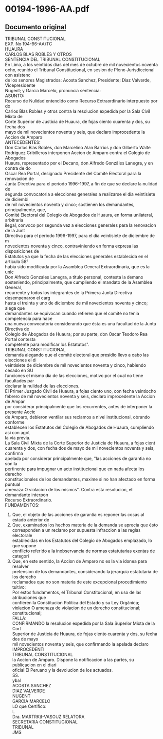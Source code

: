 
00194-1996-AA.pdf
=================
  
[Documento original](https://tc.gob.pe/jurisprudencia/1999/00194-1996-AA.pdf)  
---  
TRIBUNAL CONSTITUCIONAL  
EXP. No 194-96-AA/TC  
HUAURA  
CARLOS BLAS ROBLES Y OTROS  
SENTENCIA DEL TRIBUNAL CONSTITUCIONAL  
En Lima, a los veintidos dias del mes de octubre de mil novecientos noventa  
ocho, reunido el Tribunal Constitucional, en sesion de Pleno Jurisdiccional con asistenc  
de los senores Magistrados: Acosta Sanchez, Presidente; Diaz Valverde, Vicepresidente  
Nugent; y Garcia Marcelo, pronuncia sentencia:  
ASUNTO:  
Recurso de Nulidad entendido como Recurso Extraordinario interpuesto por do  
Carlos Blas Robles y otros contra la resolucion expedida por la Sala Civil Mixta de  
Corte Superior de Justicia de Huaura, de fojas ciento cuarenta y dos, su fecha dos  
mayo de mil novecientos noventa y seis, que declaro improcedente la Accion de Amparo  
ANTECEDENTES:  
Don Carlos Blas Robles, don Marcelino Alan Barrios y don Gilberto Walte  
Rodriguez Cribilleros interponen Accion de Amparo contra el Colegio de Abogados  
Huaura, representado por el Decano, don Alfredo Gonzâles Lanegra, y en contra de do  
Oscar Rea Portal, designado Presidente del Comité Electoral para la renovacion de  
Junta Directiva para el periodo 1996-1997, a fin de que se declare la nulidad de  
segunda convocatoria a elecciones generales a realizarse el dia veintisiete de diciembi  
de mil novecientos noventa y cinco; sostienen los demandantes, principalmente, que,  
Comité Electoral del Colegio de Abogados de Huaura, en forma unilateral, arbitraria  
ilegal, convoco por segunda vez a elecciones generales para la renovacion de la Junt  
Directiva para el periodo 1996-1997, para el dia veintisiete de diciembre de m  
novecientos noventa y cinco, contraviniendo en forma expresa las disposiciones de   
Estatutos ya que la fecha de las elecciones generales establecida en el articulo 58°  
habia sido modificada por la Asamblea General Extraordinaria, que es la unic  
Don Alfredo Gonzales Lanegra, a titulo personal, contesta la demano  
sosteniendo, principalmente, que cumpliendo el mandato de la Asamblea General,  
recurrente y todos los integrantes de la Primera Junta Directiva desempenaron el carg  
hasta el treinta y uno de diciembre de mil novecientos noventa y cinco; alega que  
demandantes se equivocan cuando refieren que el comité no tenia competencia para hace  
una nueva convocatoria considerando que ésta es una facultad de la Junta Directiva de  
Colegio de Abogados de Huaura; por su parte, don Oscar Teodoro Rea Portal contesta  
competente para modificar los Estatutos".  
TRIBUNAL CONSTITUCIONAL  
demanda alegando que el comité electoral que presidio llevo a cabo las elecciones el di  
veintisiete de diciembre de mil novecientos noventa y cinco, habiendo cesado en SU  
funciones el mismo dia de las elecciones, motivo por el cual no tiene facultades par  
declarar la nulidad de las elecciones.  
El Primer Juzgado Civil de Huaura, a fojas ciento uno, con fecha veintiocho  
febrero de mil novecientos noventa y seis, declaro improcedente la Accion de Ampar  
por considerar principalmente que los recurrentes, antes de interponer la presente Accic  
de Amparo, debieron ventilar sus reclamos a nivel institucional, obrando conforme  
establecen los Estatutos del Colegio de Abogados de Huaura, cumpliendo asi con agot  
la via previa.  
La Sala Civil Mixta de la Corte Superior de Justicia de Huaura, a fojas cient  
cuarenta y dos, con fecha dos de mayo de mil novecientos noventa y seis, confirma  
apelada por considerar principalmente que, "las acciones de garantia no son la  
pertinente para impugnar un acto institucional que en nada afecta los derecho  
constitucionales de los demandantes, maxime si no han afectado en forma puntual  
amenaza O violacion de los mismos". Contra esta resolucion, el demandante interpon  
Recurso Extraordinario.  
FUNDAMENTOS:  
1. Que, el objeto de las acciones de garantia es reponer las cosas al estado anterior de  
2. Que, examinados los hechos materia de la demanda se aprecia que ésto  
corresponden a un reclamo por supuesta infraccion a las reglas electorale  
establecidas en los Estatutos del Colegio de Abogados emplazado, lo que supone  
conflicto referido a la inobservancia de normas estatutarias exentas de categori  
3. Que, en este sentido, la Accion de Amparo no es la via idonea para resolver  
pretension de los demandantes, considerando la jerarquia estatutaria de los derecho  
reclamados que no son materia de este excepcional procedimiento tuitivo;  
Por estos fundamentos, el Tribunal Constitucional, en uso de las atribuciones que  
confieren la Constitucion Politica del Estado y su Ley Orgânica;  
violacion O amenaza de violacion de un derecho constitucional;  
constitucional;  
FALLA:  
CONFIRMANDO la resolucion expedida por la Sala Superior Mixta de la Cort  
Superior de Justicia de Huaura, de fojas ciento cuarenta y dos, su fecha dos de mayo  
mil novecientos noventa y seis, que confirmando la apelada declaro IMPROCEDENTI  
TRIBUNAL CONSTITUCIONAL  
la Accion de Amparo. Dispone la notificacion a las partes, su publicacion en el diari  
oficial El Peruano y la devolucion de los actuados.  
SS.  
ybal  
ACOSTA SANCHEZ  
DIAZ VALVERDE  
NUGENT  
GARCIA MARCELO  
LO que Certifico:  
 L  
Dra. MARTRKtI-VASOUZ RELATORA  
SECRETARIA CONSTITUGIONAL  
TRIBUNAL  
JMS